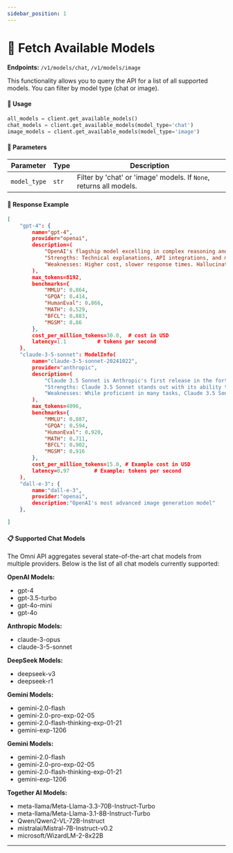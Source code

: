```yaml
---
sidebar_position: 1
---
```

# 📌 Fetch Available Models
**Endpoints:** `/v1/models/chat`, `/v1/models/image`

This functionality allows you to query the API for a list of all supported models. You can filter by model type (chat or image).

#### 📝 Usage
```python
all_models = client.get_available_models()
chat_models = client.get_available_models(model_type='chat')
image_models = client.get_available_models(model_type='image')
```

#### 🔹 Parameters
| Parameter   | Type  | Description |
|------------|-------|-------------|
| `model_type` | `str` | Filter by 'chat' or 'image' models. If `None`, returns all models. |

#### 🔹 Response Example
```json
[
    "gpt-4": {
        name="gpt-4",
        provider="openai",
        description=(
            "OpenAI's flagship model excelling in complex reasoning and coding. "
            "Strengths: Technical explanations, API integrations, and multi-step problem solving. "
            "Weaknesses: Higher cost, slower response times. Hallucination rate 40% higher than GPT-4o"
        ),
        max_tokens=8192,
        benchmarks={
            "MMLU": 0.864,
            "GPQA": 0.414,
            "HumanEval": 0.866,
            "MATH": 0.529,
            "BFCL": 0.883,
            "MGSM": 0.86
        },
        cost_per_million_tokens=30.0,  # cost in USD
        latency=1.1          # tokens per second
    },
    "claude-3-5-sonnet": ModelInfo(
        name="claude-3-5-sonnet-20241022",
        provider="anthropic",
        description=(
            "Claude 3.5 Sonnet is Anthropic's first release in the forthcoming Claude 3.5 model family. Claude 3.5 Sonnet raises the industry bar for intelligence, outperforming competitor models and Claude 3 Opus on a wide range of evaluations, with the speed and cost of their mid-tier model, Claude 3 Sonnet."
            "Strengths: Claude 3.5 Sonnet stands out with its ability to write, edit, and execute code effectively, making it a valuable tool for fixing bugs, migrating codebases, and handling complex coding problems. Compared to previous Claude models, Sonnet operates significantly faster, which is beneficial for tasks requiring quick turnaround times like customer support or dynamic content generation. The model demonstrates strong reasoning capabilities, allowing it to understand context and provide accurate solutions to complex problems. Sonnet is often considered a more cost-efficient option due to its faster processing speed and lower token costs compared to older Claude models. "
            "Weaknesses: While proficient in many tasks, Claude 3.5 Sonnet may not be as adept at deep analytical tasks requiring a high level of nuance and complexity compared to older models like Claude 3 Opus. Compared to other AI models, Claude might lack advanced features in areas like image recognition or scientific research depending on the specific application. "
        ),
        max_tokens=4096,
        benchmarks={
            "MMLU": 0.887,
            "GPQA": 0.594,
            "HumanEval": 0.920,
            "MATH": 0.711,
            "BFCL": 0.902,
            "MGSM": 0.916
        },
        cost_per_million_tokens=15.0, # Example cost in USD
        latency=0.97        # Example: tokens per second
    ),
    "dall-e-3": {
        name:"dall-e-3",
        provider:"openai",
        description:"OpenAI's most advanced image generation model"
    },

]
```
#### 📋 Supported Chat Models

The Omni API aggregates several state-of-the-art chat models from multiple providers. Below is the list of all chat models currently supported:

**OpenAI Models:**

* gpt-4
* gpt-3.5-turbo
* gpt-4o-mini
* gpt-4o


**Anthropic Models:**

* claude-3-opus
* claude-3-5-sonnet


**DeepSeek Models:**

* deepseek-v3
* deepseek-r1


**Gemini Models:**

* gemini-2.0-flash
* gemini-2.0-pro-exp-02-05
* gemini-2.0-flash-thinking-exp-01-21
* gemini-exp-1206


**Gemini Models:**

* gemini-2.0-flash
* gemini-2.0-pro-exp-02-05
* gemini-2.0-flash-thinking-exp-01-21
* gemini-exp-1206


**Together AI Models:**

* meta-llama/Meta-Llama-3.3-70B-Instruct-Turbo
* meta-llama/Meta-Llama-3.1-8B-Instruct-Turbo
* Qwen/Qwen2-VL-72B-Instruct
* mistralai/Mistral-7B-Instruct-v0.2
* microsoft/WizardLM-2-8x22B


---